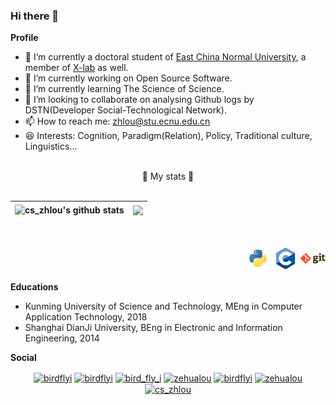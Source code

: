 ### Hi there 👋

<!--
**birdflyi/birdflyi** is a ✨ _special_ ✨ repository because its `README.md` (this file) appears on your GitHub profile.

Here are some ideas to get you started:

- 🔭 I’m currently working on Open Source Software.
- 🌱 I’m currently learning ...
- 👯 I’m looking to collaborate on ...
- 🤔 I’m looking for help with ...
- 💬 Ask me about ...
- 📫 How to reach me: ...
- 😄 Pronouns: ...
- ⚡ Fun fact: ...
-->

**Profile**
- 🏫 I’m currently a doctoral student of [East China Normal University](https://www.ecnu.edu.cn/), a member of [X-lab](https://www.x-lab.info) as well.
- 🔭 I’m currently working on Open Source Software.
- 🌱 I’m currently learning The Science of Science.
- 👯 I’m looking to collaborate on analysing Github logs by DSTN(Developer Social-Technological Network).
- 📫 How to reach me: zhlou@stu.ecnu.edu.cn
- 😆 Interests: Cognition, Paradigm(Relation), Policy, Traditional culture, Linguistics...

<div align="center">
<br />
🍉 My stats  🌱
<br />
<br />

| <a> <img align="center" src="https://github-readme-stats.vercel.app/api?username=birdflyi&count_private=true&show_icons=true&include_all_commits=true&theme=buefy&hide_border=true" alt="cs_zhlou's github stats" /> </a> | <a> <img align="center" src="https://github-readme-stats.vercel.app/api/top-langs/?username=birdflyi&layout=compact&theme=buefy&hide_border=true" /> </a> | 
| ------------- | ------------- |

<br />

<p align="right">
<a><img height="40" alt="python" src="https://raw.githubusercontent.com/github/explore/80688e429a7d4ef2fca1e82350fe8e3517d3494d/topics/python/python.png"></a>
<a><img height="40" alt="c" src="https://raw.githubusercontent.com/github/explore/80688e429a7d4ef2fca1e82350fe8e3517d3494d/topics/c/c.png"></a>
<a><img height="40" alt="git" src="https://raw.githubusercontent.com/github/explore/80688e429a7d4ef2fca1e82350fe8e3517d3494d/topics/git/git.png"></a>
</p>

</div>

**Educations**
- Kunming University of Science and Technology, MEng in Computer Application Technology, 2018
- Shanghai DianJi University, BEng in Electronic and Information Engineering, 2014

**Social**   
<p align="center">
<a href="https://birdflyi.github.io/" target="_blank"><img align="center" src="https://avatars.githubusercontent.com/u/40617667" alt="birdflyi" title="github.io" height="40" width="40" /></a>
<a href="https://github.com/birdflyi" target="_blank"><img align="center" src="https://cdn.jsdelivr.net/npm/simple-icons@8.1.0/icons/github.svg" alt="birdflyi" title="github" height="40" width="40" /></a>
<a href="https://stackoverflow.com/users/10351422/bird-fly-i" target="_blank"><img align="center" src="https://cdn.jsdelivr.net/npm/simple-icons@8.1.0/icons/stackoverflow.svg" alt="bird_fly_i" title="stackoverflow" height="40" width="40" /></a>
<a href="https://www.linkedin.com/in/zehua-lou-76643090/" target="_blank"><img align="center" src="https://cdn.jsdelivr.net/npm/simple-icons@8.1.0/icons/linkedin.svg" alt="zehualou" title="linkedin" height="40" width="40" /></a>
<a href="https://www.zhihu.com/people/birdflyi" target="_blank"><img align="center" src="https://cdn.jsdelivr.net/npm/simple-icons@8.1.0/icons/zhihu.svg" alt="birdflyi" title="zhihu" height="40" width="40" /></a>
<a href="https://orcid.org/0000-0001-9068-4351" target="_blank"><img align="center" src="https://cdn.jsdelivr.net/npm/simple-icons@8.1.0/icons/orcid.svg" alt="zehualou" title="orcid" height="40" width="40" /></a>
<a href="https://www.zotero.org/cs_zhlou" target="_blank"><img align="center" src="https://cdn.jsdelivr.net/npm/simple-icons@8.1.0/icons/zotero.svg" alt="cs_zhlou" title="zotero" height="40" width="40" /></a>
</p>
